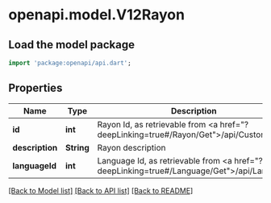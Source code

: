 # openapi.model.V12Rayon

## Load the model package
```dart
import 'package:openapi/api.dart';
```

## Properties
Name | Type | Description | Notes
------------ | ------------- | ------------- | -------------
**id** | **int** | Rayon Id, as retrievable from <a href=\"?deepLinking=true#/Rayon/Get\">/api/Customer</a> | [optional] 
**description** | **String** | Rayon description | [optional] 
**languageId** | **int** | Language Id, as retrievable from <a href=\"?deepLinking=true#/Language/Get\">/api/Language</a> | [optional] 

[[Back to Model list]](../README.md#documentation-for-models) [[Back to API list]](../README.md#documentation-for-api-endpoints) [[Back to README]](../README.md)


